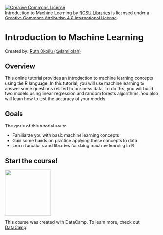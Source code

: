 <a rel="license" href="http://creativecommons.org/licenses/by/4.0/"><img alt="Creative Commons License" style="border-width:0" src="https://i.creativecommons.org/l/by/4.0/80x15.png" /></a><br /><span xmlns:dct="http://purl.org/dc/terms/" href="http://purl.org/dc/dcmitype/InteractiveResource" property="dct:title" rel="dct:type">Introduction to Machine Learning</span> by <a xmlns:cc="http://creativecommons.org/ns#" href="https://github.com/NCSU-Libraries-DataCamp/intro-to-machine-learning" property="cc:attributionName" rel="cc:attributionURL">NCSU Libraries</a> is licensed under a <a rel="license" href="http://creativecommons.org/licenses/by/4.0/">Creative Commons Attribution 4.0 International License</a>.

# Introduction to Machine Learning
Created by: <a href="https://github.com/damilolah">Ruth Okoilu (@damilolah)</a>

## Overview
This online tutorial provides an introduction to machine learning concepts using the R language. In this tutorial, you will use machine learning to answer some questions related to business data. To do this, you will build two models using linear regression and random forests algorithms. You also will learn how to test the accuracy of your models.

## Goals
The goals of this tutorial are to 
* Familiarze you with basic machine learning concepts
* Gain some hands on practice applying these concepts to data
* Learn functions and libraries for doing machine learning in R

## Start the course! 
<a href=https://www.datacamp.com//teach/repositories/103553288/go target="_blank"><img src="https://s3.amazonaws.com/assets.datacamp.com/img/github/content-engineering-repos/course_button.png" width="150"></a>

This course was created with DataCamp. To learn more, check out <a href="https://www.datacamp.com">DataCamp</a>.
